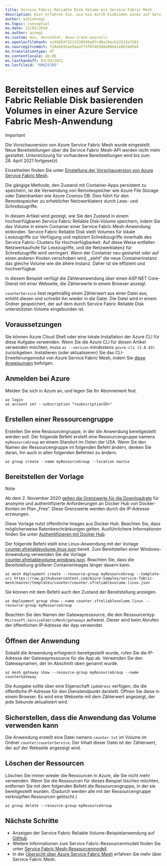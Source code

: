 ```yaml
---
title: Service Fabric Reliable Disk Volume mit Service Fabric Mesh
description: Hier erfahren Sie, wie Sie durch Einbinden eines auf Service Fabric Reliable Disk basierenden Volumes im Container mit der Azure CLI den Status in der Azure Service Fabric Mesh-Anwendung speichern.
author: ashishnegi
ms.topic: conceptual
ms.date: 12/03/2018
ms.author: asnegi
ms.custom: mvc, devcenter, devx-track-azurecli
ms.openlocfilehash: ac65693f2513338695e07cd8a19acb13333e7281
ms.sourcegitcommit: f28ebb95ae9aaaff3f87d8388a09b41e0b3445b5
ms.translationtype: HT
ms.contentlocale: de-DE
ms.lasthandoff: 03/29/2021
ms.locfileid: "99625785"
---
```

# <a name="mount-highly-available-service-fabric-reliable-disk-based-volume-in-a-service-fabric-mesh-application"></a>Bereitstellen eines auf Service Fabric Reliable Disk basierenden Volumes in einer Azure Service Fabric Mesh-Anwendung 

> [!IMPORTANT]
> Die Vorschauversion von Azure Service Fabric Mesh wurde eingestellt. Neue Bereitstellungen über die Service Fabric Mesh-API werden nicht mehr gestattet. Unterstützung für vorhandene Bereitstellungen wird bis zum 28. April 2021 fortgesetzt.
> 
> Einzelheiten finden Sie unter [Einstellung der Vorschauversion von Azure Service Fabric Mesh](https://azure.microsoft.com/updates/azure-service-fabric-mesh-preview-retirement/).

Die gängige Methode, den Zustand mit Container-Apps persistent zu speichern, ist die Verwendung von Remotespeicher wie Azure File Storage oder Datenbanken wie Azure Cosmos DB. Dies führt für den Remotespeicher zu erheblicher Netzwerklatenz durch Lese- und Schreibzugriffe.

In diesem Artikel wird gezeigt, wie Sie den Zustand in einem hochverfügbaren Service Fabric Reliable Disk-Volume speichern, indem Sie das Volume in einem Container einer Service Fabric Mesh-Anwendung einbinden.
Service Fabric Reliable Disk stellt Volumes für lokale Lesezugriffe zur Verfügung und repliziert Schreibzugriffe innerhalb des Service Fabric-Clusters für Hochverfügbarkeit. Auf diese Weise entfallen Netzwerkaufrufe für Lesezugriffe, und die Netzwerklatenz für Schreibzugriffe wird verringert. Wenn der Container neu gestartet oder auf einen anderen Knoten verschoben wird, „sieht“ die neue Containerinstanz das gleiche Volume wie die ältere Instanz. Daher ist sie effizient und hochverfügbar.

In diesem Beispiel verfügt die Zähleranwendung über einen ASP.NET Core-Dienst mit einer Webseite, die Zählerwerte in einem Browser anzeigt.

`counterService` liest regelmäßig einen Zählerwert aus einer Datei aus, erhöht diesen und schreibt ihn wieder in die Datei. Die Datei wird in einem Ordner gespeichert, der auf dem durch Service Fabric Reliable Disk unterstützten Volume eingebunden ist.

## <a name="prerequisites"></a>Voraussetzungen

Sie können Azure Cloud Shell oder eine lokale Installation der Azure CLI für diese Aufgabe verwenden. Wenn Sie die Azure CLI für diesen Artikel verwenden möchten, muss `az --version` mindestens `azure-cli (2.0.43)` zurückgeben.  Installieren (oder aktualisieren) Sie das CLI-Erweiterungsmodul von Azure Service Fabric Mesh, indem Sie [diese Anweisungen](service-fabric-mesh-howto-setup-cli.md) befolgen.

## <a name="sign-in-to-azure"></a>Anmelden bei Azure

Melden Sie sich in Azure an, und legen Sie Ihr Abonnement fest.

```azurecli-interactive
az login
az account set --subscription "<subscriptionID>"
```

## <a name="create-a-resource-group"></a>Erstellen einer Ressourcengruppe

Erstellen Sie eine Ressourcengruppe, in der die Anwendung bereitgestellt werden soll. Der folgende Befehl erstellt eine Ressourcengruppe namens `myResourceGroup` an einem Standort im Osten der USA. Wenn Sie den Namen der Ressourcengruppe im folgenden Befehl ändern, denken Sie daran, ihn auch in allen folgenden Befehlen zu ändern.

```azurecli-interactive
az group create --name myResourceGroup --location eastus
```

## <a name="deploy-the-template"></a>Bereitstellen der Vorlage

>[!NOTE]
> Ab dem 2. November 2020 [gelten die Grenzwerte für die Downloadrate](https://docs.docker.com/docker-hub/download-rate-limit/) für anonyme und authentifizierte Anforderungen an Docker Hub von Docker-Konten im Plan „Free“. Diese Grenzwerte werden durch die IP-Adresse erzwungen. 
> 
> Diese Vorlage nutzt öffentliche Images aus Docker Hub. Beachten Sie, dass möglicherweise Ratenbeschränkungen gelten. Ausführlichere Informationen finden Sie unter [Authentifizieren mit Docker Hub](../container-registry/buffer-gate-public-content.md#authenticate-with-docker-hub).

Der folgende Befehl stellt eine Linux-Anwendung mit der Vorlage [counter.sfreliablevolume.linux.json](https://github.com/Azure-Samples/service-fabric-mesh/blob/master/templates/counter/counter.sfreliablevolume.linux.json) bereit. Zum Bereitstellen einer Windows-Anwendung verwenden Sie die Vorlage [counter.sfreliablevolume.windows.json](https://github.com/Azure-Samples/service-fabric-mesh/blob/master/templates/counter/counter.sfreliablevolume.windows.json). Beachten Sie, dass die Bereitstellung größerer Containerimages länger dauern kann.

```azurecli-interactive
az mesh deployment create --resource-group myResourceGroup --template-uri https://raw.githubusercontent.com/Azure-Samples/service-fabric-mesh/master/templates/counter/counter.sfreliablevolume.linux.json
```

Sie können mit dem Befehl auch den Zustand der Bereitstellung anzeigen.

```azurecli-interactive
az deployment group show --name counter.sfreliablevolume.linux --resource-group myResourceGroup
```

Beachten Sie den Namen der Gatewayressource, die den Ressourcentyp `Microsoft.ServiceFabricMesh/gateways` aufweist. Dieser wird beim Abrufen der öffentlichen IP-Adresse der App verwendet.

## <a name="open-the-application"></a>Öffnen der Anwendung

Sobald die Anwendung erfolgreich bereitgestellt wurde, rufen Sie die IP-Adresse der Gatewayressource für die App ab. Verwenden Sie den Gatewaynamen, der im Abschnitt oben genannt wurde.
```azurecli-interactive
az mesh gateway show --resource-group myResourceGroup --name counterGateway
```

Die Ausgabe sollte über eine Eigenschaft `ipAddress` verfügen, die die öffentliche IP-Adresse für den Dienstendpunkt darstellt. Öffnen Sie diese in einem Browser. Es wird eine Webseite mit dem Zählerwert angezeigt, der jede Sekunde aktualisiert wird.

## <a name="verify-that-the-application-is-able-to-use-the-volume"></a>Sicherstellen, dass die Anwendung das Volume verwenden kann

Die Anwendung erstellt eine Datei namens `counter.txt` im Volume im Ordner `counter/counterService`. Der Inhalt dieser Datei ist der Zählerwert, der auf der Webseite angezeigt wird.

## <a name="delete-the-resources"></a>Löschen der Ressourcen

Löschen Sie immer wieder die Ressourcen in Azure, die Sie nicht mehr verwenden. Wenn Sie die Ressourcen für dieses Beispiel löschen möchten, entfernen Sie mit dem folgenden Befehl die Ressourcengruppe, in der sie bereitgestellt wurden. (Dadurch werden alle mit der Ressourcengruppe verknüpften Ressourcen gelöscht.)

```azurecli-interactive
az group delete --resource-group myResourceGroup
```

## <a name="next-steps"></a>Nächste Schritte

- Anzeigen der Service Fabric Reliable Volume-Beispielanwendung auf [GitHub](https://github.com/Azure-Samples/service-fabric-mesh/tree/master/src/counter).
- Weitere Informationen zum Service Fabric-Ressourcenmodell finden Sie unter [Service Fabric Mesh-Ressourcenmodell](service-fabric-mesh-service-fabric-resources.md).
- In der [Übersicht über Azure Service Fabric Mesh](service-fabric-mesh-overview.md) erfahren Sie mehr über Service Fabric Mesh.